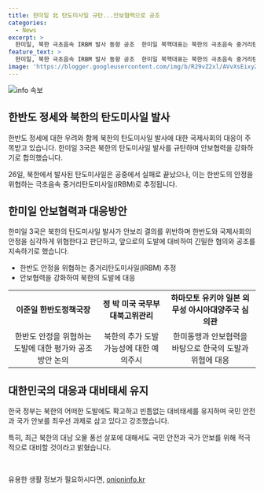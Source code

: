 ```yaml
---
title: 한미일 北 탄도미사일 규탄...안보협력으로 공조
categories:
  - News
excerpt: >
  한미일, 북한 극초음속 IRBM 발사 동향 공조  한미일 북핵대표는 북한의 극초음속 중거리탄도미사일(IRBM) 발사를 규탄하며 안보협력을 강화하기로 했다. 3국은 북한의 행동이 안보리 결의를 위반하고 한반도 안정을 위협한다고 지적하며 향후 도발에 대비하기로 했다. 북한의 도발에 단호히 대응하겠다는 뜻도 밝혔으며, 국내 안전과 안보를 위해 대비태세를 강화할 것이라 강조했다. 
feature_text: >
  한미일, 북한 극초음속 IRBM 발사 동향 공조  한미일 북핵대표는 북한의 극초음속 중거리탄도미사일(IRBM) 발사를 규탄하며 안보협력을 강화하기로 했다. 3국은 북한의 행동이 안보리 결의를 위반하고 한반도 안정을 위협한다고 지적하며 향후 도발에 대비하기로 했다. 북한의 도발에 단호히 대응하겠다는 뜻도 밝혔으며, 국내 안전과 안보를 위해 대비태세를 강화할 것이라 강조했다. 
image: 'https://blogger.googleusercontent.com/img/b/R29vZ2xl/AVvXsEixyZcFfHzMRdzZMjFBmAUKJYCLCGyLL1o632UiGVXcaFdKo_bkvkuCioo0uUKlGfBVcT3P84aROyZIXSBEx3Aw5nCQ3pTgDom1WDC4m8eifvWiAmWEEVb4x6G_l8C0QH225ldMjyaFvpxGEBGNO37VmDTDMHGhJPq73UglMfDca1-0aw/s1600/blogspot.png'
---
```


<p><img src="https://blogger.googleusercontent.com/img/b/R29vZ2xl/AVvXsEixyZcFfHzMRdzZMjFBmAUKJYCLCGyLL1o632UiGVXcaFdKo_bkvkuCioo0uUKlGfBVcT3P84aROyZIXSBEx3Aw5nCQ3pTgDom1WDC4m8eifvWiAmWEEVb4x6G_l8C0QH225ldMjyaFvpxGEBGNO37VmDTDMHGhJPq73UglMfDca1-0aw/s1600/blogspot.png" alt="info 속보" /></p>

<h2 data-ke-size="size26">한반도 정세와 북한의 탄도미사일 발사</h2>

<p data-ke-size="size16">한반도 정세에 대한 우려와 함께 북한의 탄도미사일 발사에 대한 국제사회의 대응이 주목받고 있습니다. 한미일 3국은 북한의 탄도미사일 발사를 규탄하며 안보협력을 강화하기로 합의했습니다.</p>

<p data-ke-size="size16">26일, 북한에서 발사된 탄도미사일은 공중에서 실패로 끝났으나, 이는 한반도의 안정을 위협하는 극초음속 중거리탄도미사일(IRBM)로 추정됩니다.</p>

<h2 data-ke-size="size26">한미일 안보협력과 대응방안</h2>

<p data-ke-size="size16">한미일 3국은 북한의 탄도미사일 발사가 안보리 결의를 위반하며 한반도와 국제사회의 안정을 심각하게 위협한다고 판단하고, 앞으로의 도발에 대비하여 긴밀한 협의와 공조를 지속하기로 했습니다.</p>

<ul>
  <li>한반도 안정을 위협하는 중거리탄도미사일(IRBM) 추정</li>
  <li>안보협력을 강화하여 북한의 도발에 대응</li>
</ul>

<table>
  <tr>
    <td style="text-align: center; height: 17px;"><b>이준일 한반도정책국장</b></td>
    <td style="text-align: center; height: 17px;"><b>정 박 미국 국무부 대북고위관리</b></td>
    <td style="text-align: center; height: 17px;"><b>하마모토 유키야 일본 외무성 아시아대양주국 심의관</b></td>
  </tr>
  <tr>
    <td style="text-align: center; height: 17px;">한반도 안정을 위협하는 도발에 대한 평가와 공조 방안 논의</td>
    <td style="text-align: center; height: 17px;">북한의 추가 도발 가능성에 대한 예의주시</td>
    <td style="text-align: center; height: 17px;">한미동맹과 안보협력을 바탕으로 한국의 도발과 위협에 대응</td>
  </tr>
</table>

<h2 data-ke-size="size26">대한민국의 대응과 대비태세 유지</h2>

<p data-ke-size="size16">한국 정부는 북한의 어떠한 도발에도 확고하고 빈틈없는 대비태세를 유지하며 국민 안전과 국가 안보를 최우선 과제로 삼고 있다고 강조했습니다.</p>

<p data-ke-size="size16">특히, 최근 북한의 대남 오물 풍선 살포에 대해서도 국민 안전과 국가 안보를 위해 적극적으로 대비할 것이라고 밝혔습니다.</p>

<p data-ke-size="size16">&nbsp;</p>
유용한 생활 정보가 필요하시다면, <a href="https://onioninfo.kr" rel="dofollow">onioninfo.kr</a>


